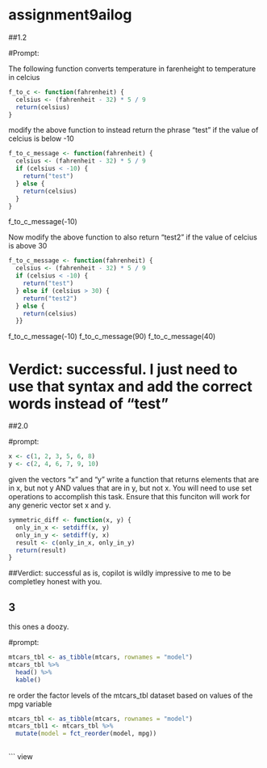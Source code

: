 # assignment9ailog


\##1.2

\#Prompt:

The following function converts temperature in farenheight to
temperature in celcius

``` r
f_to_c <- function(fahrenheit) {
  celsius <- (fahrenheit - 32) * 5 / 9
  return(celsius)
}
```

modify the above function to instead return the phrase “test” if the
value of celcius is below -10

``` r
f_to_c_message <- function(fahrenheit) {
  celsius <- (fahrenheit - 32) * 5 / 9
  if (celsius < -10) {
    return("test")
  } else {
    return(celsius)
  }
}
```

f_to_c_message(-10)

Now modify the above function to also return “test2” if the value of
celcius is above 30

``` r
f_to_c_message <- function(fahrenheit) {
  celsius <- (fahrenheit - 32) * 5 / 9
  if (celsius < -10) {
    return("test")
  } else if (celsius > 30) {
    return("test2")
  } else {
    return(celsius)
  }}
```

f_to_c_message(-10) f_to_c_message(90) f_to_c_message(40)

# Verdict: successful. I just need to use that syntax and add the correct words instead of “test”

\##2.0

\#prompt:

``` r
x <- c(1, 2, 3, 5, 6, 8)
y <- c(2, 4, 6, 7, 9, 10)
```

given the vectors “x” and “y” write a function that returns elements
that are in x, but not y AND values that are in y, but not x. You will
need to use set operations to accomplish this task. Ensure that this
funciton will work for any generic vector set x and y.

``` r
symmetric_diff <- function(x, y) {
  only_in_x <- setdiff(x, y)
  only_in_y <- setdiff(y, x)
  result <- c(only_in_x, only_in_y)
  return(result)
}
```

\##Verdict: successful as is, copilot is wildly impressive to me to be
completley honest with you.

## 3

this ones a doozy.

\#prompt:

``` r
mtcars_tbl <- as_tibble(mtcars, rownames = "model")
mtcars_tbl %>%
  head() %>%
  kable()
```

re order the factor levels of the mtcars_tbl dataset based on values of
the mpg variable

``` r
mtcars_tbl <- as_tibble(mtcars, rownames = "model")
mtcars_tbl1 <- mtcars_tbl %>%
  mutate(model = fct_reorder(model, mpg))
  
```

\`\`\` view
